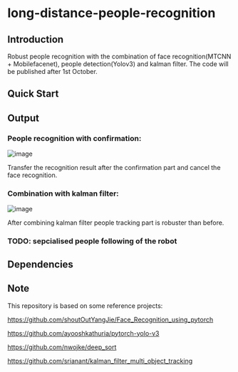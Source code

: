 # long-distance-people-recognition

## Introduction
Robust people recognition with the combination of face recognition(MTCNN + Mobilefacenet), people detection(Yolov3) and kalman filter.
The code will be published after 1st October.

## Quick Start

## Output

### People recognition with confirmation:

![image](https://github.com/pandongwei/long-distance-people-recognition/blob/master/output/ezgif.com-video-to-gif.gif)

Transfer the recognition result after the confirmation part and cancel the face recognition.


### Combination with kalman filter:

![image](https://github.com/pandongwei/long-distance-people-recognition/blob/master/output/demo.gif) 

After combining kalman filter people tracking part is robuster than before.

### TODO: sepcialised people following of the robot

## Dependencies

## Note
   This repository is based on some reference projects:
   
 https://github.com/shoutOutYangJie/Face_Recognition_using_pytorch
 
 https://github.com/ayooshkathuria/pytorch-yolo-v3
 
 https://github.com/nwojke/deep_sort
 
 https://github.com/srianant/kalman_filter_multi_object_tracking
